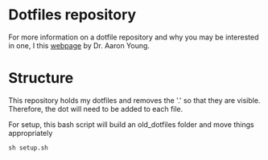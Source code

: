 # Dotfiles repository

For more information on a dotfile repository and why you may be interested in one, I this [webpage](https://geekdude.github.io/tech/dotfiles/) by Dr. Aaron Young.

# Structure

This repository holds my dotfiles and removes the '.' so that they are visible. Therefore, the dot will need to be added to each file.


For setup, this bash script will build an old_dotfiles folder and move things appropriately
```
sh setup.sh
```
